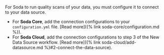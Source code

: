 For Soda to run quality scans of your data, you must configure it to connect to your data source. 
* For **Soda Core**, add the connection configurations to your `configuration.yml` file. [Read more]({% link soda-core/configuration.md %}).
* For **Soda Cloud**, add the connection configurations to step 3 of the New Data Source workflow. [Read more]({% link soda-cloud/add-datasource.md %}#2-connect-the-data-source).